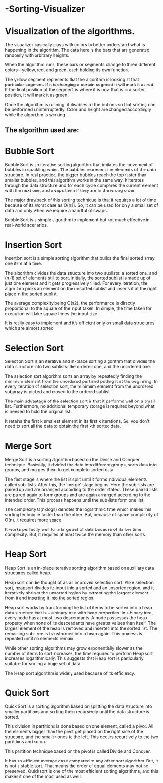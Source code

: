 # -Sorting-Visualizer
# Visualization of the algorithms.
The visualizer basically plays with colors to better understand what is happening in the algorithm. The data here is the bars that are generated randomly with arbitrary heights. 

When the algorithm runs, these bars or segments change to three different colors – yellow, red, and green, each holding its own function.

The yellow segment represents that the algorithm is looking at that particular segment. If it is changing a certain segment it will mark it as red. If the final position of the segment is where it is now that is in a sorted position, it will mark it as green.

Once the algorithm is running, it disables all the buttons so that sorting can be performed uninterruptedly. Color and height are changed accordingly while the algorithm is working. 

## The algorithm used are: 

# Bubble Sort

Bubble Sort is an iterative sorting algorithm that imitates the movement of bubbles in sparkling water.
The bubbles represent the elements of the data structure.
In real practice, the bigger bubbles reach the top faster than smaller bubbles, and this algorithm works in the same way.
It iterates through the data structure and for each cycle compares the current element with the next one, and swaps them if they are in the wrong order.

The major drawback of this sorting technique is that it requires a lot of time because of its worst case as O(n2). So, it can be used for only a small set of data and only when we require a handful of swaps.

Bubble Sort is a simple algorithm to implement but not much effective in real-world scenarios.

# Insertion Sort

Insertion sort is a simple sorting algorithm that builds the final sorted array one item at a time. 

The algorithm divides the data structure into two sublists: a sorted one, and (n-1) set of elements still to sort. Initially, the sorted sublist is made up of just one element and it gets progressively filled. For every iteration, the algorithm picks an element on the unsorted sublist and inserts it at the right place in the sorted sublist. 

The average complexity being O(n2), the performance is directly proportional to the square of the input taken. In simple, the time taken for execution will take square times the input size.

It is really easy to implement and it’s efficient only on small data structures which are almost sorted. 

# Selection Sort

Selection Sort is an iterative and in-place sorting algorithm that divides the data structure into two sublists: the ordered one, and the unordered one.

The selection sort algorithm sorts an array by repeatedly finding the minimum element from the unordered part and putting it at the beginning. In every iteration of selection sort, the minimum element from the unordered subarray is picked and moved to the ordered sublist. 

The main advantage of the selection sort is that it performs well on a small list. Furthermore, no additional temporary storage is required beyond what is needed to hold the original list.

It retains the first k smallest element in its first k iterations.  So, you don’t need to sort all the data to obtain the first kth sorted data.


# Merge Sort

Merge Sort is a sorting algorithm based on the Divide and Conquer technique. Basically, it divided the data into different groups, sorts data into groups, and merges them to get complete sorted data. 

The first stage is where the list is split until it forms individual elements called sub-lists. After this, the ‘merge’ stage begins. Here the sub-lists are paired up and are arranged according to the order stated. These paired lists are paired again to form groups and are again arranged according to the intended order. This process happens until the sub-lists form one list. 

The complexity O(nxlogn) denotes the logarithmic time which makes this sorting technique faster than the other. But, because of space complexity of O(n), it requires more space.

It works perfectly well for a large set of data because of its low time complexity. But, it requires at least twice the memory than other sorts. 


# Heap Sort 

Heap Sort is an in-place iterative sorting algorithm based on auxiliary data structures called heap.

Heap sort can be thought of as an improved selection sort. Alike selection sort, heapsort divides its input into a sorted and an unsorted region, and it iteratively shrinks the unsorted region by extracting the largest element from it and inserting it into the sorted region.

Heap sort works by transforming the list of items to be sorted into a heap data structure that is – a binary tree with heap properties. In a binary tree, every node has at most, two descendants. A node possesses the heap property when none of its descendants have greater values than itself. The largest element of the heap is removed and inserted into the sorted list. The remaining sub-tree is transformed into a heap again. This process is repeated until no elements remain. 

While other sorting algorithms may grow exponentially slower as the number of items to sort increases, the time required to perform Heap sort increases logarithmically. This suggests that Heap sort is particularly suitable for sorting a huge set of data.

The Heap sort algorithm is widely used because of its efficiency. 


# Quick Sort

Quick Sort is a sorting algorithm based on splitting the data structure into smaller partitions and sorting them recursively until the data structure is sorted.

This division in partitions is done based on one element, called a pivot. All the elements bigger than the pivot get placed on the right side of the structure, and the smaller ones to the left.  This occurs recursively to the two partitions and so on.

This partition technique based on the pivot is called Divide and Conquer.

It has an efficient average case compared to any other sort algorithm. But, it is not a stable sort. That means the order of equal elements may not be preserved.
Quicksort is one of the most efficient sorting algorithms, and this makes it one of the most used as well. 
